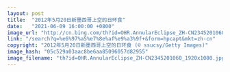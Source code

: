 ```yaml
---
layout: post
title:  "2012年5月20日新墨西哥上空的日环食"
date:   "2021-06-09 16:00:00 +0800"
image_url: "http://cn.bing.com/th?id=OHR.AnnularEclipse_ZH-CN2345201060_1920x1080.jpg&rf=LaDigue_1920x1080.jpg&pid=hp"
link: "/search?q=%e6%97%a5%e7%8e%af%e9%a3%9f+&form=hpcapt&mkt=zh-cn"
copyright: "2012年5月20日新墨西哥上空的日环食 (© ssucsy/Getty Images)"
image_hash: "05c529a03aac8be6aa85096057d82955"
image_filename: "th?id=OHR.AnnularEclipse_ZH-CN2345201060_1920x1080.jpg&rf=LaDigue_1920x1080.jpg&pid=hp"
---
```

